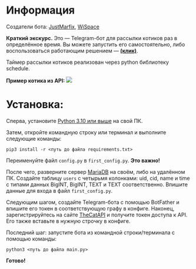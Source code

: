 # Информация

Создатели бота: [JustMarfix](https://github.com/JustMarfix/), [WiSpace](https://github.com/WiSpace)

**Краткий экскурс.**
Это — Telegram-бот для рассылки котиков раз в определённое время.
Вы можете запустить его самостоятельно, либо воспользоваться работающим решением — [**\(клик\)**](https://t.me/kittensender_bot).

Таймер рассылки котиков реализован через python библиотеку schedule.

**Пример котика из API:**
![](https://sun9-east.userapi.com/sun9-20/s/v1/ig2/ltYIRBV5RBWoSbkOUiRqkMq-yOcvHsj9iY6iw_spwQQeXijYP1c1iyvu8SN_Sgxilu5POLRHoR1W1U_nk82favI5.jpg?size=800x600&quality=95&type=album)

# Установка:

Сперва, установите [Python 3.10 или выше](https://www.python.org/) на свой ПК.

Затем, откройте командную строку или терминал и выполните следующие команды:
```
pip3 install -r <путь до файла requirements.txt>
```
Переименуйте файл `config.py` в `first_config.py`. **Это важно!**

После чего, разверните сервер [MariaDB](https://mariadb.com/) на своём, либо на удалённом ПК.
Создайте таблицу `users` с четырьмя колонками: uid, cid, name и time с типами данных BigINT, BigINT, TEXT и TEXT соответственно.
Впишите данные для входа в файл `first_config.py`.

Следующим шагом, создайте Telegram-бота с помощью BotFather и впишите его токен в соответствующую графу в конфиге.
Наконец, зарегистрируйтесь на сайте [TheCatAPI](https://thecatapi.com/) и получите токен доступа к API. Его также вставьте в нужную строчку в конфиге.

Последний шаг: запустите бота из командной строки/терминала с помощью команды:
```
python3 <путь до файла main.py>
```

**Готово!**
